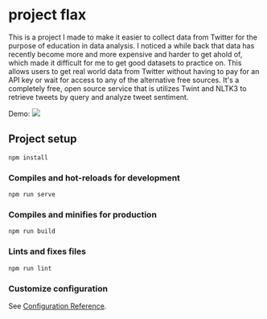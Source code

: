 # project flax

This is a project I made to make it easier to collect data from Twitter for the purpose of education in data analysis. I noticed a while back that data has recently become more and more expensive and harder to get ahold of, which made it difficult for me to get good datasets to practice on. This allows users to get real world data from Twitter without having to pay for an API key or wait for access to any of the alternative free sources. It's a completely free, open source service that is utilizes  Twint and NLTK3 to retrieve tweets by query and analyze tweet sentiment.

Demo:
![](https://github.com/gljusty/flax/flax-demo.gif)



## Project setup
```
npm install
```

### Compiles and hot-reloads for development
```
npm run serve
```

### Compiles and minifies for production
```
npm run build
```

### Lints and fixes files
```
npm run lint
```

### Customize configuration
See [Configuration Reference](https://cli.vuejs.org/config/).
